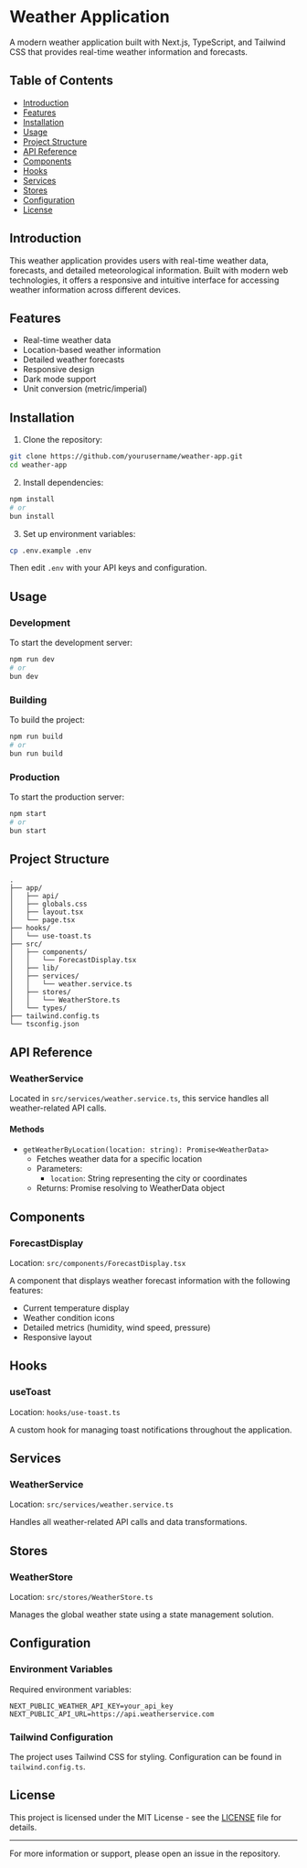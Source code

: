 # Weather Application

A modern weather application built with Next.js, TypeScript, and Tailwind CSS that provides real-time weather information and forecasts.

## Table of Contents
- [Introduction](#introduction)
- [Features](#features)
- [Installation](#installation)
- [Usage](#usage)
- [Project Structure](#project-structure)
- [API Reference](#api-reference)
- [Components](#components)
- [Hooks](#hooks)
- [Services](#services)
- [Stores](#stores)
- [Configuration](#configuration)
- [License](#license)

## Introduction

This weather application provides users with real-time weather data, forecasts, and detailed meteorological information. Built with modern web technologies, it offers a responsive and intuitive interface for accessing weather information across different devices.

## Features

- Real-time weather data
- Location-based weather information
- Detailed weather forecasts
- Responsive design
- Dark mode support
- Unit conversion (metric/imperial)

## Installation

1. Clone the repository:
```bash
git clone https://github.com/yourusername/weather-app.git
cd weather-app
```

2. Install dependencies:
```bash
npm install
# or
bun install
```

3. Set up environment variables:
```bash
cp .env.example .env
```
Then edit `.env` with your API keys and configuration.

## Usage

### Development
To start the development server:
```bash
npm run dev
# or
bun dev
```

### Building
To build the project:
```bash
npm run build
# or
bun run build
```

### Production
To start the production server:
```bash
npm start
# or
bun start
```

## Project Structure

```
.
├── app/
│   ├── api/
│   ├── globals.css
│   ├── layout.tsx
│   └── page.tsx
├── hooks/
│   └── use-toast.ts
├── src/
│   ├── components/
│   │   └── ForecastDisplay.tsx
│   ├── lib/
│   ├── services/
│   │   └── weather.service.ts
│   ├── stores/
│   │   └── WeatherStore.ts
│   └── types/
├── tailwind.config.ts
└── tsconfig.json
```

## API Reference

### WeatherService

Located in `src/services/weather.service.ts`, this service handles all weather-related API calls.

#### Methods

- `getWeatherByLocation(location: string): Promise<WeatherData>`
  - Fetches weather data for a specific location
  - Parameters:
    - `location`: String representing the city or coordinates
  - Returns: Promise resolving to WeatherData object

## Components

### ForecastDisplay

Location: `src/components/ForecastDisplay.tsx`

A component that displays weather forecast information with the following features:
- Current temperature display
- Weather condition icons
- Detailed metrics (humidity, wind speed, pressure)
- Responsive layout

## Hooks

### useToast

Location: `hooks/use-toast.ts`

A custom hook for managing toast notifications throughout the application.

## Services

### WeatherService

Location: `src/services/weather.service.ts`

Handles all weather-related API calls and data transformations.

## Stores

### WeatherStore

Location: `src/stores/WeatherStore.ts`

Manages the global weather state using a state management solution.

## Configuration

### Environment Variables

Required environment variables:
```
NEXT_PUBLIC_WEATHER_API_KEY=your_api_key
NEXT_PUBLIC_API_URL=https://api.weatherservice.com
```

### Tailwind Configuration

The project uses Tailwind CSS for styling. Configuration can be found in `tailwind.config.ts`.

## License

This project is licensed under the MIT License - see the [LICENSE](LICENSE) file for details.

---

For more information or support, please open an issue in the repository.